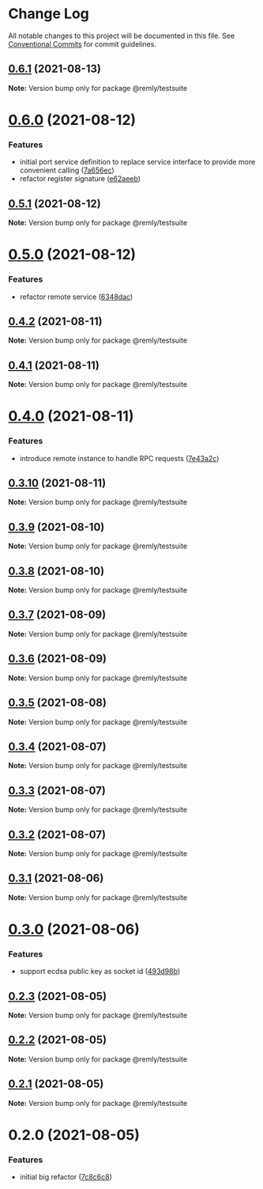 # Change Log

All notable changes to this project will be documented in this file.
See [Conventional Commits](https://conventionalcommits.org) for commit guidelines.

## [0.6.1](https://gitr.net/mindary/remly/compare/@remly/testsuite@0.6.0...@remly/testsuite@0.6.1) (2021-08-13)

**Note:** Version bump only for package @remly/testsuite





# [0.6.0](https://gitr.net/mindary/remly/compare/@remly/testsuite@0.5.1...@remly/testsuite@0.6.0) (2021-08-12)


### Features

* initial port service definition to replace service interface to provide more convenient calling ([7a656ec](https://gitr.net/mindary/remly/commits/7a656ec4ab655f091a4f62963e2be3ba05b77d36))
* refactor register signature ([e62aeeb](https://gitr.net/mindary/remly/commits/e62aeeb9779963fb18221505f47ba29e5fb279ad))





## [0.5.1](https://gitr.net/mindary/remly/compare/@remly/testsuite@0.5.0...@remly/testsuite@0.5.1) (2021-08-12)

**Note:** Version bump only for package @remly/testsuite





# [0.5.0](https://gitr.net/mindary/remly/compare/@remly/testsuite@0.4.2...@remly/testsuite@0.5.0) (2021-08-12)


### Features

* refactor remote service ([6348dac](https://gitr.net/mindary/remly/commits/6348dacb487a3ae96b3bb0180b6fa322b9ac4263))





## [0.4.2](https://gitr.net/mindary/remly/compare/@remly/testsuite@0.4.1...@remly/testsuite@0.4.2) (2021-08-11)

**Note:** Version bump only for package @remly/testsuite





## [0.4.1](https://gitr.net/mindary/remly/compare/@remly/testsuite@0.4.0...@remly/testsuite@0.4.1) (2021-08-11)

**Note:** Version bump only for package @remly/testsuite





# [0.4.0](https://gitr.net/mindary/remly/compare/@remly/testsuite@0.3.10...@remly/testsuite@0.4.0) (2021-08-11)


### Features

* introduce remote instance to handle RPC requests ([7e43a2c](https://gitr.net/mindary/remly/commits/7e43a2c18a8d56c9a9bbf67745df891bef397363))





## [0.3.10](https://gitr.net/mindary/remly/compare/@remly/testsuite@0.3.9...@remly/testsuite@0.3.10) (2021-08-11)

**Note:** Version bump only for package @remly/testsuite





## [0.3.9](https://gitr.net/mindary/remly/compare/@remly/testsuite@0.3.8...@remly/testsuite@0.3.9) (2021-08-10)

**Note:** Version bump only for package @remly/testsuite





## [0.3.8](https://gitr.net/mindary/remly/compare/@remly/testsuite@0.3.7...@remly/testsuite@0.3.8) (2021-08-10)

**Note:** Version bump only for package @remly/testsuite





## [0.3.7](https://gitr.net/mindary/remly/compare/@remly/testsuite@0.3.6...@remly/testsuite@0.3.7) (2021-08-09)

**Note:** Version bump only for package @remly/testsuite





## [0.3.6](https://gitr.net/mindary/remly/compare/@remly/testsuite@0.3.5...@remly/testsuite@0.3.6) (2021-08-09)

**Note:** Version bump only for package @remly/testsuite





## [0.3.5](https://gitr.net/mindary/remly/compare/@remly/testsuite@0.3.4...@remly/testsuite@0.3.5) (2021-08-08)

**Note:** Version bump only for package @remly/testsuite





## [0.3.4](https://gitr.net/mindary/remly/compare/@remly/testsuite@0.3.3...@remly/testsuite@0.3.4) (2021-08-07)

**Note:** Version bump only for package @remly/testsuite





## [0.3.3](https://gitr.net/mindary/remly/compare/@remly/testsuite@0.3.2...@remly/testsuite@0.3.3) (2021-08-07)

**Note:** Version bump only for package @remly/testsuite





## [0.3.2](https://gitr.net/mindary/remly/compare/@remly/testsuite@0.3.1...@remly/testsuite@0.3.2) (2021-08-07)

**Note:** Version bump only for package @remly/testsuite





## [0.3.1](https://gitr.net/mindary/remly/compare/@remly/testsuite@0.3.0...@remly/testsuite@0.3.1) (2021-08-06)

**Note:** Version bump only for package @remly/testsuite





# [0.3.0](https://gitr.net/mindary/remly/compare/@remly/testsuite@0.2.3...@remly/testsuite@0.3.0) (2021-08-06)


### Features

* support ecdsa public key as socket id ([493d98b](https://gitr.net/mindary/remly/commits/493d98b2f924ae1c5dbf25ef5603082c3f35f928))





## [0.2.3](https://gitr.net/mindary/remly/compare/@remly/testsuite@0.2.2...@remly/testsuite@0.2.3) (2021-08-05)

**Note:** Version bump only for package @remly/testsuite





## [0.2.2](https://gitr.net/mindary/remly/compare/@remly/testsuite@0.2.1...@remly/testsuite@0.2.2) (2021-08-05)

**Note:** Version bump only for package @remly/testsuite





## [0.2.1](https://gitr.net/mindary/remly/compare/@remly/testsuite@0.2.0...@remly/testsuite@0.2.1) (2021-08-05)

**Note:** Version bump only for package @remly/testsuite





# 0.2.0 (2021-08-05)


### Features

* initial big refactor ([7c8c6c8](https://gitr.net/mindary/remly/commits/7c8c6c813f12b4d686b4f59feab4c4abc01e30e6))
